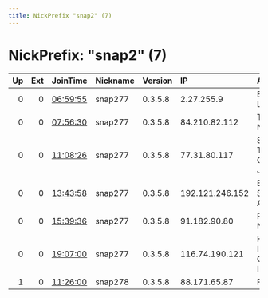 ```yaml
---
title: NickPrefix "snap2" (7)
---
```


# NickPrefix: "snap2" (7)

|   Up |   Ext | JoinTime                                                                                            | Nickname   | Version   | IP              | AS                             | CC   |   ORp |   Dirp | OS    | Contact   |   eFamMembers |
|-----:|------:|:----------------------------------------------------------------------------------------------------|:-----------|:----------|:----------------|:-------------------------------|:-----|------:|-------:|:------|:----------|--------------:|
|    0 |     0 | [06:59:55](https://metrics.torproject.org/rs.html#details/8D41E379DF43606A2EEC867D9D777A35577298EC) | snap277    | 0.3.5.8   | 2.27.255.9      | EE Limited                     | gb   | 44309 |      0 | Linux | None      |             1 |
|    0 |     0 | [07:56:30](https://metrics.torproject.org/rs.html#details/CC78848126B26B3F90C1B4CB1AEBD67DE8292984) | snap277    | 0.3.5.8   | 84.210.82.112   | Telia Norge AS                 | no   | 39655 |      0 | Linux | None      |             1 |
|    0 |     0 | [11:08:26](https://metrics.torproject.org/rs.html#details/18A7BF1E4B7F59224B5B1749AACFDB7131AC60E7) | snap277    | 0.3.5.8   | 77.31.80.117    | Saudi Telecom Company JSC      | sa   | 38817 |      0 | Linux | None      |             1 |
|    0 |     0 | [13:43:58](https://metrics.torproject.org/rs.html#details/B305A7081246A6D5B3682900C8E105D3777D7D06) | snap277    | 0.3.5.8   | 192.121.246.152 | Blix Solutions AS              | us   | 43757 |      0 | Linux | None      |             1 |
|    0 |     0 | [15:39:36](https://metrics.torproject.org/rs.html#details/CBD8594BABB7CA5371A9264A02D54950205B9DEB) | snap277    | 0.3.5.8   | 91.182.90.80    | Proximus NV                    | be   | 42059 |      0 | Linux | None      |             1 |
|    0 |     0 | [19:07:00](https://metrics.torproject.org/rs.html#details/817AA09A007EC426C1439486CF0312756833405A) | snap277    | 0.3.5.8   | 116.74.190.121  | Hathway IP Over Cable Internet | in   | 33305 |      0 | Linux | None      |             1 |
|    1 |     0 | [11:26:00](https://metrics.torproject.org/rs.html#details/50D357CE853DDC16F9868AEACC35340532451FB7) | snap278    | 0.3.5.8   | 88.171.65.87    | Free SAS                       | fr   | 35177 |      0 | Linux | None      |             1 |
